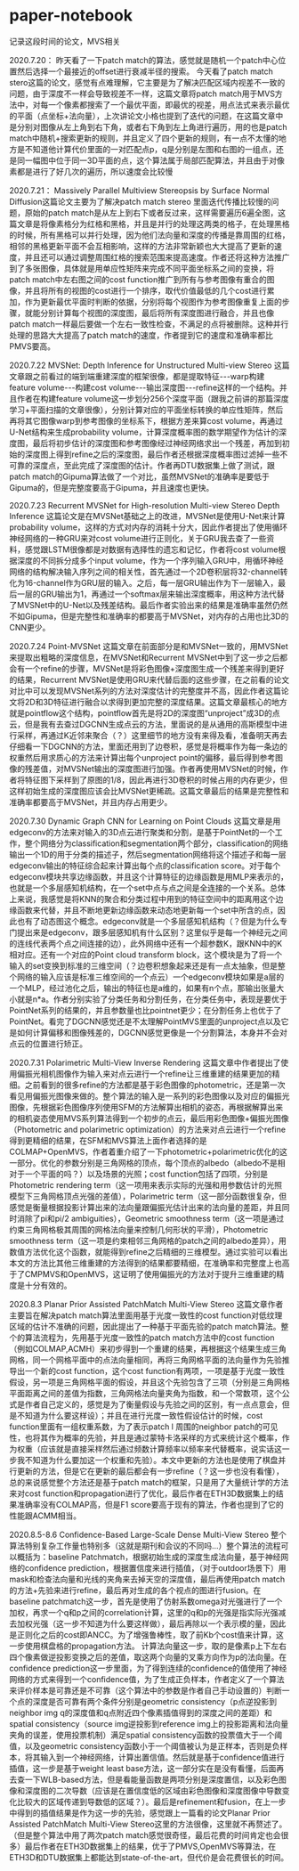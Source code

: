 # paper-notebook
记录这段时间的论文，MVS相关

2020.7.20：
昨天看了一下patch match的算法，感觉就是随机一个patch中心位置然后选择一个最接近的offset进行衰减半径的搜索。
今天看了patch match stero这篇的论文，感觉有点难理解，它主要是为了解决匹配区域内视差不一致的问题，由于深度不一样会导致视差不一样，这篇文章将patch match用于MVS方法中，对每一个像素都搜索了一个最优平面，即最优的视差，用点法式来表示最优的平面（点坐标+法向量），上次讲论文小格也提到了迭代的问题，在这篇文章中是分别对图像从左上角到右下角，或者右下角到左上角进行遍历，用的也是patch match中随机+搜索更新的规则，并且定义了四个更新的规则，有一点不太懂的地方是不知道他计算代价里面的一对匹配点p，q是分别是左图和右图的一组点，还是同一幅图中位于同一3D平面的点，这个算法属于局部匹配算法，并且由于对像素都是进行了好几次的遍历，所以速度会比较慢

2020.7.21：
Massively Parallel Multiview Stereopsis by Surface Normal Diffusion这篇论文主要为了解决patch match stereo 里面迭代传播比较慢的问题，原始的patch match是从左上到右下或者反过来，这样需要遍历6遍全图，这篇文章是将像素格分为红格和黑格，并且是并行的处理这两类的格子，在处理黑格的时候，所有黑格可以并行处理，因为他们法向量和深度的传播是靠周围的红格，相邻的黑格更新平面不会互相影响，这样的方法非常新颖也大大提高了更新的速度，并且还可以通过调整周围红格的搜索范围来提高速度。作者还将这种方法推广到了多张图像，具体就是用单应性矩阵来完成不同平面坐标系之间的变换，将patch match中左右图之间的cost function推广到所有与参考图像有重合的图像，并且将所有的视图的cost进行一个排序，取代价值最低的几个cost进行累加，作为更新最优平面时判断的依据，分别将每个视图作为参考图像重复上面的步骤，就能分别计算每个视图的深度图，最后将所有深度图进行融合，并且也像patch match一样最后要做一个左右一致性检查，不满足的点将被删除。这种并行处理的思路大大提高了patch match的速度，作者提到它的速度和准确率都比PMVS要高。

2020.7.22
MVSNet: Depth Inference for Unstructured Multi-view Stereo
这篇文章跟之前看过的端到端重建深度的框架很像，都是提取特征---warp构建feature volume---构建cost volume---输出深度图---refine这样的一个结构。并且作者在构建feature volume这一步划分256个深度平面（跟我之前讲的那篇深度学习+平面扫描的文章很像），分别计算对应的平面坐标转换的单应性矩阵，然后再将其它图像warp到参考图像的坐标系下，根据方差来算cost volume，再通过U-Net结构来生成probability volume，计算深度概率图的数学期望作为估计的深度图，最后将初步估计的深度图和参考图像经过神经网络求出一个残差，再加到初始的深度图上得到refine之后的深度图，最后作者还根据深度概率图过滤掉一些不可靠的深度点，至此完成了深度图的估计。作者再DTU数据集上做了测试，跟patch match的Gipuma算法做了一个对比，虽然MVSNet的准确率是要低于Gipuma的，但是完整度要高于Gipuma，并且速度也更快。

2020.7.23
Recurrent MVSNet for High-resolution Multi-view Stereo Depth Inference
这篇论文是在MVSNet基础之上的改进，MVSNet是使用U-Net来计算probability volume，这样的方式对内存的消耗十分大，因此作者提出了使用循环神经网络的一种GRU来对cost volume进行正则化，关于GRU我去查了一些资料，感觉跟LSTM很像都是对数据有选择性的遗忘和记忆，作者将cost volume根据深度的不同拆分成多个input volume，作为一个序列输入GRU中，用循环神经网络的结构解决输入序列之间的相关性，首先通过一个2D卷积层将32-channel转化为16-channel作为GRU层的输入。之后，每一层GRU输出作为下一层输入，最后一层的GRU输出为1，再通过一个softmax层来输出深度概率，用这种方法代替了MVSNet中的U-Net以及残差结构。最后作者实验出来的结果是准确率虽然仍然不如Gipuma，但是完整性和准确率的都要高于MVSNet，对内存的占用也比3D的CNN更少。

2020.7.24
Point-MVSNet
这篇文章在前面部分是和MVSNet一致的，用MVSNet来提取出粗略的深度信息，在MVSNet和Recurrent MVSNet中到了这一步之后都会有一个refine的步骤，MVSNet是将彩色图像+深度图生成一个残差来得到更好的结果，Recurrent MVSNet是使用GRU来代替后面的这些步骤，在之前看的论文对比中可以发现MVSNet系列的方法对深度估计的完整度并不高，因此作者这篇论文将2D和3D特征进行融合以求得到更加完整的深度结果。这篇文章最核心的地方就是pointflow这个结构，pointflow首先是将2D的深度图“unproject”成3D的点云，但是我有去查过DGCNN生成点云的方法，里面说的是从通用的高斯模型中进行采样，再通过K近邻来聚合（？）这里细节的地方没有来得及看，准备明天再去仔细看一下DGCNN的方法，里面还用到了边卷积，感觉是将概率作为每一条边的权重然后用求质心的方法来计算出每个unproject point的偏移，最后得到参考图像的残差值，对MVSNet输出的深度图进行加强。作者再使用MVSNet的时候，作者将特征图下采样到了原图的1/8，因此再进行3D卷积的时候占用的内存更少，但这样初始生成的深度图应该会比MVSNet更稀疏。这篇文章最后的结果是完整性和准确率都要高于MVSNet，并且内存占用更少。

2020.7.30
Dynamic Graph CNN for Learning on Point Clouds
这篇文章是用edgeconv的方法来对输入的3D点云进行聚类和分割，是基于PointNet的一个工作，整个网络分为classification和segmentation两个部分，classification的网络输出一个1D的用于分类的描述子，然后segmentation网络将这个描述子和每一层edgeconv输出的特征综合起来计算出每个点的classification score。对于每个edgeconv模块共享边缘函数，并且这个计算特征的边缘函数是用MLP来表示的，也就是一个多层感知机结构，在一个set中点与点之间是全连接的一个关系。总体上来说，我感觉是将KNN的聚合和分类过程中用到的特征空间中的距离用这个边缘函数来代替，并且不断地更新边缘函数来动态地更新每一个set中所含的点，因此也有了动态图这个概念。edgeconv就是一个多层感知机结构（？但是为什么专门提出来是edgeconv，跟多层感知机有什么区别？这里似乎是每一个神经元之间的连线代表两个点之间连接的边），此外网络中还有一个超参数K，跟KNN中的K相对应。还有一个对应的Point cloud transform block，这个模块是为了将一个输入的set变换到标准的三维空间（？边卷积想象起来还是有一点太抽象，但是整个网络的输入应该是标准三维空间的一个点云）一个edgeconv模块如果是a层的一个MLP，经过池化之后，输出的特征也是a维的，如果有n个点，那输出张量大小就是n*a。作者分别实验了分类任务和分割任务，在分类任务中，表现是要优于PointNet系列的结果的，并且参数量也比pointnet更少；在分割任务上也优于了PointNet。看完了DGCNN感觉还是不太理解PointMVS里面的unproject点以及它是如何计算偏移和图像残差的，DGCNN感觉更像是一个分割算法，本身并不会对点云的位置进行矫正。

2020.7.31
Polarimetric Multi-View Inverse Rendering
这篇文章中作者提出了使用偏振光相机图像作为输入来对点云进行一个refine让三维重建的结果更加的精细。之前看到的很多refine的方法都是基于彩色图像的photometric，还是第一次看见用偏振光图像来做的。整个算法的输入是一系列的彩色图像以及对应的偏振光图像，先根据彩色图像序列使用SFM的方法解算出相机的姿态，再根据解算出来的相机姿态使用MVS系列算法得到一个初步的点云，最后用彩色图像+偏振光图像（Photometric and polarimetric optimization）的方法来对点云进行一个refine得到更精细的结果，在SFM和MVS算法上面作者选择的是COLMAP+OpenMVS，作者着重介绍了一下photometric+polarimetric优化的这一部分。优化的参数分别是三角网格的顶点，每个顶点的albedo（albedo不是相对于一个平面的吗？）以及场景的光照；cost function包括了四项，分别是Photometric rendering term（这一项用来表示实际的光强和用参数估计的光照模型下三角网格顶点光强的差值），Polarimetric term（这一部分函数很复杂，但感觉是衡量根据投影计算出来的法向量跟偏振光估计出来的法向量的差距，并且同时消除了pi和pi/2 ambiguities），Geometric smoothness term（这一项是通过约束三角网格极其周围的网格法向量来控制几何形状的平滑），Photometric smoothness term（这一项是约束相邻三角网格的patch之间的albedo差异），用数值方法优化这个函数，就能得到refine之后精细的三维模型。通过实验可以看出本文的方法比其他三维重建的方法得到的结果都要精细，在准确率和完整度上也高于了CMPMVS和OpenMVS，这证明了使用偏振光的方法对于提升三维重建的精度是十分有效的。


2020.8.3
Planar Prior Assisted PatchMatch Multi-View Stereo
这篇文章作者主要旨在解决patch match算法里面用基于光度一致性的cost function对低纹理区域的估计不准确的问题，因此提出了一种基于平面先验的patch match算法。整个的算法流程为，先用基于光度一致性的patch match方法中的cost function（例如COLMAP,ACMH）来初步得到一个重建的结果，再根据这个结果生成三角网格，同一个网格平面中的点法向量相同，再将三角网格平面的法向量作为先验推导出一个新的cost function，这个cost function有两项，一项是基于光度一致性假设，另一项是三角网格平面的假设，并且这个先验包含了三项（分别是三角网格平面距离之间的差值为指数，三角网格法向量夹角为指数，和一个常数项，这个公式是作者自己定义的，感觉是为了衡量假设与先验之间的区别，有一点点意会，但是不知道为什么要这样设）；并且在进行光度一致性假设估计的时候，cost function里面有一组权重系数，为了表示patch l 周围的neighbor patch的可见性，也将其作为概率的先验，并且是通过蒙特卡洛采样的方式来统计这个概率，作为权重（应该就是直接采样然后通过频数计算频率以频率来代替概率，说实话这一步我不知道为什么要加这一个权重和先验）。本文中更新的方法也是使用了棋盘并行更新的方法，但是它在更新的最后都会有一步refine（？这一步也没有看懂），总的来说感觉整个方法还是基于patch match的框架，只是用了大量统计学的方法来对cost function和propagation进行了优化，最后作者在ETH3D数据集上的结果准确率没有COLMAP高，但是F1 score要高于现有的算法，作者也提到了它的性能跟ACMM相当。

2020.8.5-8.6
Confidence-Based Large-Scale Dense Multi-View Stereo
 整个算法特别复杂工作量也特别多（这就是期刊和会议的不同吗...）整个算法的流程可以概括为：baseline Patchmatch，根据初始生成的深度生成法向量，基于神经网络的confidence prediction，根据置信度来进行插值，（对于outdoor场景下）用mask和检查法向量和光线的夹角来去掉天空的深度值，最后再使用patch match的方法+先验来进行refine，最后再对生成的各个视点的图进行fusion。在baseline patchmatch这一步，首先是使用了仿射系数omega对光强进行了一个加权，再求一个q和p之间的correlation计算，这里的q和p的光强是指实际光强减去加权光强（这一步不知道为什么要这样做），最后再除以一个表示模的量，因此是正则化之后的cost即ANCC。为了增强鲁棒性，取了前Kb个cost值来计算，这一步使用棋盘格的propagation方法。
计算法向量这一步，取的是像素p上下左右四个像素做逆投影变换之后的差值，取这两个向量的叉乘方向作为p的法向量。在confidence prediction这一步里面，为了得到连续的confidence的值使用了神经网络的方式来得到一个confidence值，为了生成正负样本，作者定义了一个算法来评价样本是可靠还是不可靠（这个算法中的参数是作者自己手动设置的）判断一个点的深度是否可靠有两个条件分别是geometric consistency（p点逆投影到neighbor img q的深度值和q点附近四个像素插值得到的深度之间的差距）和spatial consistency（source img逆投影到reference img上的投影距离和法向量夹角的误差，使用投票机制）满足spatial consistency函数的投票值大于一个阈值，以及geometric consistency函数小于一个阈值被认为是正样本，否则是负样本，将其输入到一个神经网络，计算出置信值。然后就是基于confidence值进行插值，这一步是基于weight least base方法，这一部分实在是没有看懂，后面再去查一下WLB-based方法，但是看能量函数是两项分别是深度置信，以及彩色图像和深度图的二次导数（应该是在置信度低的区域由彩色图像和深度图像中导数变化比较大的区域传递到导数低的区域？）。最后是refinement和fusion，在上一步中得到的插值结果是作为这一步的先验，感觉跟上一篇看的论文Planar Prior Assisted PatchMatch Multi-View Stereo这里的方法很像，这里就不再赘述了。（但是整个算法中用了两次patch match感觉很奇怪，最后花费的时间肯定也会很多）最后作者在ETH3D数据集上的结果，优于了PMVS,OpenMVS等算法，在ETH3D和DTU数据集上都能达到state-of-the-art，但代价是会花费很长的时间。

